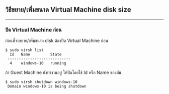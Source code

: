 ## วิธีขยาย/เพิ่มขนาด Virtual Machine disk size

* * *

### ปิด Virtual Machine ก่อน

ก่อนที่จะขยาย/เพิ่มขนาด disk ต้องปิด Virtual Machine ก่อน

```console
$ sudo virsh list
  Id   Name         State
 ----------------------------
  4    windows-10   running
```

ถ้า Guest Machine ยังทำงานอยู่ ให้ปิดโดยใช้ Id หรือ Name ของมัน

```console
$ sudo virsh shutdown windows-10
 Domain windows-10 is being shutdown
```